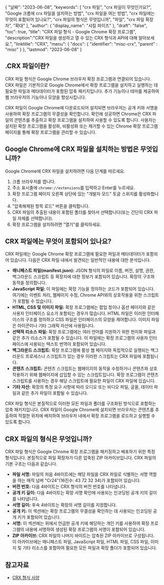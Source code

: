 {
"날짜": "2023-06-08",
  "keywords": [
"crx 파일",
"crx 파일이 무엇인가요?",
"Google 크롬에 crx 파일을 설치하는 방법",
"crx 파일을 여는 방법",
"crx 파일에는 무엇이 포함되어 있나요?",
"crx 파일의 형식은 무엇입니까",
"파일",
"crx 파일 확장자",
"확대"
],
  "author": {
"display_name": "샤킬 파이즈"
},
"draft": "false",
"toc": true,
"title": "CRX 파일 형식 - Google Chrome 확장 프로그램",
  "description":"CRX 파일을 생성하고 열 수 있는 CRX 형식과 API에 대해 알아보세요.",
"linktitle": "CRX",
  "menu": {
    "docs": {
      "identifier": "misc-crx",
"parent" : "misc"
}
},
"lastmod": "2023-06-08"
}

## .CRX 파일이란?

CRX 파일 형식은 Google Chrome 브라우저 확장 프로그램과 연결되어 있습니다. CRX 파일은 기본적으로 Google Chrome에서 확장 프로그램을 설치하고 실행하는 데 필요한 파일과 메타데이터가 포함된 압축 패키지입니다. 추가 기능이나 테마를 제공하여 웹 브라우저의 기능이나 모양을 향상시킵니다.

CRX 파일이 Google Chrome에 다운로드되어 설치되면 브라우저는 공개 키와 서명을 사용하여 확장 프로그램의 무결성을 확인합니다. 확인에 성공하면 Chrome은 CRX 파일의 콘텐츠를 추출하고 확장 프로그램을 설치하여 사용할 수 있도록 합니다. 사용자는 설치된 확장 프로그램을 활성화, 비활성화 또는 제거할 수 있는 Chrome 확장 프로그램 페이지를 통해 확장 프로그램을 관리할 수 있습니다.

## Google Chrome에 CRX 파일을 설치하는 방법은 무엇입니까?

Google Chrome에 CRX 파일을 설치하려면 다음 단계를 따르세요.

1. 크롬 브라우저를 엽니다.
2. 주소 표시줄에 `chrome://extensions`를 입력하고 Enter를 누르세요.
3. 확장 프로그램 페이지 오른쪽 상단에 있는 "개발자 모드" 토글 스위치를 활성화합니다.
4. "압축해제된 항목 로드" 버튼을 클릭합니다.
5. CRX 파일의 추출된 내용이 포함된 폴더를 찾아서 선택합니다(또는 간단히 CRX 파일 자체를 선택합니다).
6. 확장 프로그램을 설치하려면 "열기"를 클릭하세요.

## CRX 파일에는 무엇이 포함되어 있나요?

CRX 파일에는 Google Chrome 확장 프로그램에 필요한 파일과 메타데이터가 포함되어 있습니다. 다음은 CRX 파일 내에서 발견되는 일반적인 내용에 대한 분석입니다.

- **매니페스트 파일(manifest.json):** JSON 형식의 파일로 이름, 버전, 설명, 권한, 백그라운드 스크립트 등 확장자에 대한 정보가 포함되어 있습니다. 확장의 구조와 동작을 정의합니다.
- **JavaScript 파일:** 이 파일에는 확장 기능을 정의하는 코드가 포함되어 있습니다. 여기에는 이벤트 처리, 웹페이지 수정, Chrome API와의 상호작용을 위한 스크립트가 포함될 수 있습니다.
- **HTML, CSS 및 이미지 파일:** 확장 프로그램에는 팝업 창이나 옵션 페이지와 같은 사용자 인터페이스 요소가 포함되는 경우가 많습니다. HTML 파일은 이러한 인터페이스의 구조를 정의하고 CSS 파일은 인터페이스의 모양을 제어합니다. 이미지 파일은 아이콘이나 기타 그래픽 자산에 사용됩니다.
- **선택적 리소스 파일:** 확장 프로그램에는 여러 언어를 지원하기 위한 현지화 파일과 같은 추가 리소스가 포함될 수 있습니다. 이 파일에는 확장 프로그램의 사용자 인터페이스에 사용되는 텍스트 번역이 포함되어 있습니다.
- **백그라운드 스크립트:** 확장 프로그램에 활성 웹 페이지와 독립적으로 실행되는 백그라운드 프로세스나 스크립트가 있는 경우 이러한 스크립트는 CRX 파일에 포함됩니다.
- **콘텐츠 스크립트:** 콘텐츠 스크립트는 웹페이지의 동작을 수정하거나 콘텐츠와 상호 작용하기 위해 웹페이지에 삽입할 수 있는 스크립트입니다. 확장 프로그램이 콘텐츠 스크립트를 사용하는 경우 해당 스크립트에 필요한 파일이 CRX 파일에 있습니다.
- **기타 자산:** 확장의 특정 요구 사항에 따라 오디오 또는 비디오 파일, 글꼴, 데이터 파일과 같은 추가 파일이 포함될 수 있습니다.

CRX 파일 형식은 본질적으로 이러한 모든 파일과 폴더를 구조화된 방식으로 포함하는 압축 패키지입니다. CRX 파일이 Google Chrome에 설치되면 브라우저는 콘텐츠를 추출하여 적절한 위치에 배치하여 브라우저 내에서 확장 프로그램을 로드하고 실행할 수 있도록 합니다.

## CRX 파일의 형식은 무엇입니까?

CRX 파일 형식은 Google Chrome 확장 프로그램을 패키징하고 배포하기 위한 특정 형식입니다. 본질적으로 파일 확장자가 다른 압축된 ZIP 아카이브입니다. CRX 파일의 기본 구조는 다음과 같습니다.

- **파일 서명:** 파일의 처음 4바이트에는 해당 파일을 CRX 파일로 식별하는 서명 역할을 하는 매직 넘버 "Cr24"(16진수: 43 72 32 34)가 포함되어 있습니다.
- **버전 번호:** 다음 4바이트는 CRX 형식의 버전 번호를 나타냅니다.
- **공개 키 길이:** 다음 4바이트는 확장 서명 확인에 사용되는 인코딩된 공개 키의 길이를 나타냅니다.
- **서명 길이:** 후속 4바이트는 확장의 서명 길이를 지정합니다.
- **공개 키:** 이 섹션에는 확장 프로그램의 무결성을 확인하는 데 사용되는 인코딩된 공개 키가 포함되어 있습니다.
- **서명:** 이 섹션에는 위에서 언급한 공개 키에 해당하는 개인 키를 사용하여 확장 프로그램의 내용에 서명하여 생성된 확장 프로그램의 서명이 포함되어 있습니다.
- **ZIP 아카이브:** CRX 파일의 나머지 바이트는 압축된 ZIP 아카이브로 구성됩니다. 이 아카이브에는 매니페스트 파일, JavaScript 파일, HTML 파일, CSS 파일, 이미지 및 기타 리소스를 포함하여 필요한 모든 파일과 확장 폴더가 포함되어 있습니다.

## 참고자료
* [CRX 형식 사양](https://groups.google.com/a/chromium.org/g/chromium-extensions/c/K3YIsNL_Et4)

